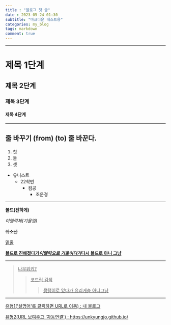 ```yaml
---
title : "블로그 첫 글"
date : 2023-05-24 01:30
subtitle: "마크다운 테스트용"
categories: my_blog
tags: markdown
comment: true
---
```


---
# 제목 1단계
## 제목 2단계
### 제목 3단계
#### 제목 4단계
---
줄 바꾸기 (from)  (to)
줄 바꾼다.
---
1. 첫
2. 둘
3. 셋

+ 유니스트
  - 22학번
    * 컴공
      + 조운경
 ---
 __볼드(진하게)__
 
 _이텔릭체(기울임)_
 
 ~~취소선~~
 
 <u>밑줄<u>
  
  __볼드로 진해졌다가*이텔릭으로 기울이다가*다시 볼드로 아니 그냥__
  
  ---
  > 나무위키?
  >> 코드립 검색
  >>> 뭉탱이로 있다가 유리게슝 아니그냥
  ---
  유형1('설명어'를 클릭하면 URL로 이동) : [내 블로그](https://unkyungjo.github.io/ "내 블로그에 온 걸 환영한다")
  
  유형2(URL 보여주고 '자동연결') : <https://unkyungjo.github.io/>
  
